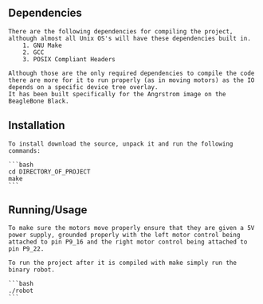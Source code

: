 ## Dependencies
	There are the following dependencies for compiling the project, although almost all Unix OS's will have these dependencies built in.
		1. GNU Make
		2. GCC
		3. POSIX Compliant Headers

	Although those are the only required dependencies to compile the code there are more for it to run properly (as in moving motors) as the IO depends on a specific device tree overlay.
	It has been built specifically for the Angrstrom image on the BeagleBone Black.

## Installation
	To install download the source, unpack it and run the following commands:

	```bash
	cd DIRECTORY_OF_PROJECT
	make
	```
  
## Running/Usage
	To make sure the motors move properly ensure that they are given a 5V power supply, grounded properly with the left motor control being attached to pin P9_16 and the right motor control being attached to pin P9_22.

	To run the project after it is compiled with make simply run the binary robot.

	```bash
	./robot
	```